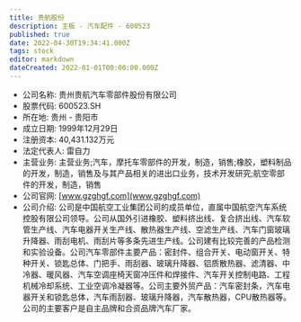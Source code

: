 ```yaml
---
title: 贵航股份
description: 主板 - 汽车配件 - 600523
published: true
date: 2022-04-30T19:34:41.000Z
tags: stock
editor: markdown
dateCreated: 2022-01-01T00:00:00.000Z
---
```


- 公司名称: 贵州贵航汽车零部件股份有限公司
- 股票代码: 600523.SH
- 所在地: 贵州 - 贵阳市
- 成立日期: 1999年12月29日
- 注册资本: 40,431.132万元
- 法定代表人: 雷自力
- 主营业务: 主营业务;汽车，摩托车零部件的开发，制造，销售;橡胶，塑料制品的开发，制造，销售及与其产品相关的进出口业务，技术开发研究;航空零部件的开发，制造，销售
- 公司官网: [www.gzghgf.com](www.gzghgf.com)
- 公司介绍: 公司是中国航空工业集团公司的成员单位，直属中国航空汽车系统控股有限公司领导。公司从国外引进橡胶、塑料挤出线、复合挤出线、汽车软管生产线、汽车电器开关生产线、散热器生产线、空滤生产线、汽车门窗玻璃升降器、雨刮电机、雨刮片等多条先进生产线。公司建有比较完善的产品检测和实验设备。公司汽车零部件主要产品：密封件、组合开关、电动窗开关、特种开关、锁匙总体、门把手、雨刮器、玻璃升降器、铝质散热器、滤清器、中冷器、暖风器、汽车空调座椅天窗冲压件和焊接件、汽车开关控制电路、工程机械冷却系统、工业空调冷凝器等。公司主要外贸产品：汽车密封条，汽车电器开关和锁匙总体，汽车雨刮器、玻璃升降器，汽车散热器，CPU散热器等。公司的主要客户是自主品牌和合资品牌汽车厂家。


